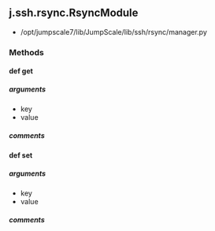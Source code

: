 ## j.ssh.rsync.RsyncModule

- /opt/jumpscale7/lib/JumpScale/lib/ssh/rsync/manager.py

### Methods

#### def get 
##### arguments

- key
- value

##### comments

#### def set 
##### arguments

- key
- value

##### comments

